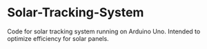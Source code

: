 # Solar-Tracking-System
Code for solar tracking system running on Arduino Uno. Intended to optimize efficiency for solar panels.  
